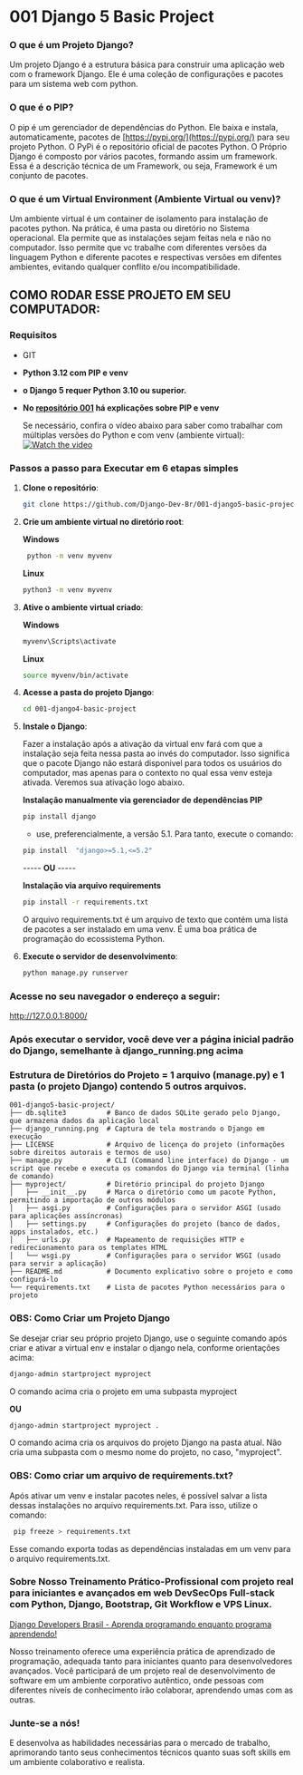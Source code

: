 
# 001 Django 5 Basic Project

### O que é um Projeto Django?

Um projeto Django é a estrutura básica para construir uma aplicação web com o framework Django. Ele é uma coleção de configurações e pacotes para um sistema web com python. 

### O que é o PIP?

O pip é um gerenciador de dependências do Python. Ele baixa e instala, automaticamente, pacotes de [https://pypi.org/](https://pypi.org/) para seu projeto Python. O PyPi é o repositório oficial de pacotes Python. O Próprio Django é composto por vários pacotes, formando assim um framework. Essa é a descrição técnica de um Framework, ou seja, Framework é um conjunto de pacotes. 

### O que é um Virtual Environment (Ambiente Virtual ou venv)?

Um ambiente virtual é um container de isolamento para instalação de pacotes python. Na prática, é uma pasta ou diretório no Sistema operacional. Ela permite que as instalações sejam feitas nela e não no computador. Isso permite que vc trabalhe com diferentes versões da linguagem Python e diferente pacotes e respectivas versões em difentes ambientes, evitando qualquer conflito e/ou incompatibilidade. 


## COMO RODAR ESSE PROJETO EM SEU COMPUTADOR:

### Requisitos

- GIT
- **Python 3.12 com PIP e venv**
- **o Django 5 requer Python 3.10 ou superior.**

- **No [repositório 001](https://github.com/Django-Dev-Br/001-django4-basic-project) há explicações sobre PIP e venv**

  Se necessário, confira o vídeo abaixo para saber como trabalhar com múltiplas versões do Python e com venv (ambiente virtual):
 [![Watch the video](https://img.youtube.com/vi/cxsaUE5JzDk/0.jpg)](https://youtu.be/cxsaUE5JzDk)


### Passos a passo para Executar em 6 etapas simples

1. **Clone o repositório**:
    ```bash
    git clone https://github.com/Django-Dev-Br/001-django5-basic-project.git
    ```

2. **Crie  um ambiente virtual no diretório root**:

   **Windows**
    ```bash
     python -m venv myvenv 
    ```
      **Linux**
     ```bash
     python3 -m venv myvenv  
    ```

3. **Ative o ambiente virtual criado**:

   **Windows**
    ```bash
    myvenv\Scripts\activate  
    ```

     **Linux**
    ```bash
    source myvenv/bin/activate  
    ```
    
4. **Acesse a pasta do projeto Django**:
    ```bash
    cd 001-django4-basic-project
    ```
    
5. **Instale o Django**:

   Fazer a instalação após a ativação da virtual env fará com que a instalação seja feita nessa pasta ao invés do computador. Isso significa que o pacote Django não estará disponivel para todos os usuários do computador, mas apenas para o contexto no qual essa venv esteja ativada. Veremos sua ativação logo abaixo.

    **Instalação manualmente via gerenciador de dependências PIP**
    ```bash
    pip install django
    ```
    - use, preferencialmente, a versão 5.1. Para tanto, execute o comando:

     ```bash
    pip install  "django>=5.1,<=5.2"
    ```

    ----- **OU** -----

    **Instalação via arquivo requirements**
    ```bash
    pip install -r requirements.txt
    ```
    O arquivo requirements.txt é um arquivo de texto que contém uma lista de pacotes a ser instalado em uma venv. É uma boa prática de programação do ecossistema Python.

6. **Execute o servidor de desenvolvimento**:
    ```bash
    python manage.py runserver
    ```

### Acesse no seu navegador o endereço a seguir:

http://127.0.0.1:8000/


###  Após executar o servidor, você deve ver a página inicial padrão do Django, semelhante à django_running.png acima


### Estrutura de Diretórios do Projeto = 1 arquivo (manage.py) e 1 pasta (o projeto Django) contendo 5 outros arquivos.

```
001-django5-basic-project/
├── db.sqlite3          # Banco de dados SQLite gerado pelo Django, que armazena dados da aplicação local
├── django_running.png  # Captura de tela mostrando o Django em execução
├── LICENSE             # Arquivo de licença do projeto (informações sobre direitos autorais e termos de uso)
├── manage.py           # CLI (Command line interface) do Django - um script que recebe e executa os comandos do Django via terminal (linha de comando)
├── myproject/          # Diretório principal do projeto Django
│   ├── __init__.py     # Marca o diretório como um pacote Python, permitindo a importação de outros módulos
│   ├── asgi.py         # Configurações para o servidor ASGI (usado para aplicações assíncronas)
│   ├── settings.py     # Configurações do projeto (banco de dados, apps instalados, etc.)
│   ├── urls.py         # Mapeamento de requisições HTTP e redirecionamento para os templates HTML
│   └── wsgi.py         # Configurações para o servidor WSGI (usado para servir a aplicação)
├── README.md           # Documento explicativo sobre o projeto e como configurá-lo
└── requirements.txt    # Lista de pacotes Python necessários para o projeto
```

### OBS: Como Criar um Projeto Django

Se desejar criar seu próprio projeto Django, use o seguinte comando após criar e ativar a virtual env e instalar o django nela, conforme orientações acima:

  ```bash
  django-admin startproject myproject
  ```
O comando acima cria o projeto em uma subpasta myproject

**OU**

  ```bash
  django-admin startproject myproject .
  ```
O comando acima cria os arquivos do projeto Django na pasta atual. Não cria uma subpasta com o mesmo nome do projeto, no caso, "myproject".

### OBS: Como criar um arquivo de requirements.txt?

  Após ativar um venv e instalar pacotes neles, é possível salvar a lista dessas instalações no arquivo requirements.txt. Para isso, utilize o comando:

   ```bash
    pip freeze > requirements.txt
  ```
    
  Esse comando exporta todas as dependências instaladas em um venv para o arquivo requirements.txt.

### Sobre Nosso Treinamento Prático-Profissional com projeto real para iniciantes e avançados em web DevSecOps Full-stack com Python, Django, Bootstrap, Git Workflow e VPS Linux. 

[Django Developers Brasil - Aprenda programando enquanto programa aprendendo!](https://django.dev.br/)

Nosso treinamento oferece uma experiência prática de aprendizado de programação, adequada tanto para iniciantes quanto para desenvolvedores avançados. Você participará de um projeto real de desenvolvimento de software em um ambiente corporativo autêntico, onde pessoas com diferentes níveis de conhecimento irão colaborar, aprendendo umas com as outras.

### Junte-se a nós! 
E desenvolva as habilidades necessárias para o mercado de trabalho, aprimorando tanto seus conhecimentos técnicos quanto suas soft skills em um ambiente colaborativo e realista.
